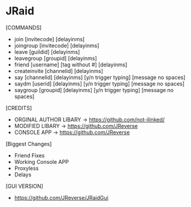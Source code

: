 # JRaid

[COMMANDS]

+ join [invitecode] [delayinms]
+ joingroup [invitecode] [delayinms]
+ leave [guildid] [delayinms]
+ leavegroup [groupid] [delayinms]
+ friend [username] [tag without #] [delayinms]
+ createinvite [channelid] [delayinms]
+ say [channelid] [delayinms] [y/n trigger typing] [message no spaces]
+ saydm [userid] [delayinms] [y/n trigger typing] [message no spaces]
+ saygroup [groupid] [delayinms] [y/n trigger typing] [message no spaces]

[CREDITS]
+ ORGINAL AUTHOR LIBARY -> https://github.com/not-ilinked/
+ MODIFIED LIBARY -> https://github.com/JReverse
+ CONSOLE APP -> https://github.com/JReverse


[Biggest Changes]
+ Friend Fixes
+ Working Console APP
+ Proxyless
+ Delays

[GUI VERSION]
+ https://github.com/JReverse/JRaidGui
